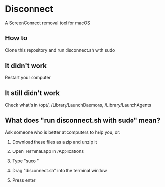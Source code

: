 # Disconnect
A ScreenConnect removal tool for macOS

## How to
Clone this repository and run disconnect.sh with sudo

## It didn't work
Restart your computer

## It still didn't work
Check what's in /opt/, /Library/LaunchDaemons, /Library/LaunchAgents

## What does "run disconnect.sh with sudo" mean?
Ask someone who is better at computers to help you, or:

1. Download these files as a zip and unzip it

2. Open Terminal.app in /Applications

3. Type "sudo "

4. Drag "disconnect.sh" into the terminal window

5. Press enter
